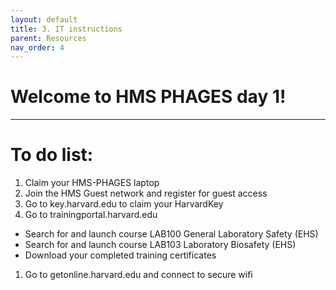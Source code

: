 ```yaml
---
layout: default
title: 3. IT instructions
parent: Resources
nav_order: 4
---
```


# Welcome to HMS PHAGES day 1!

---

# To do list:

1. Claim your HMS-PHAGES laptop
1. Join the HMS Guest network and register for guest access
1. Go to key.harvard.edu to claim your HarvardKey
1.  Go to trainingportal.harvard.edu
  - Search for and launch course LAB100 General Laboratory Safety (EHS)
  - Search for and launch course LAB103 Laboratory Biosafety (EHS)
  - Download your completed training certificates
1. Go to getonline.harvard.edu and connect to secure wifi

